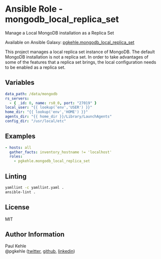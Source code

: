 # Ansible Role - mongodb_local_replica_set

Manage a Local MongoDB installation as a Replica Set

Available on Ansible Galaxy: [pgkehle.mongodb_local_replica_set](https://galaxy.ansible.com/pgkehle/mongodb_local_replica_set)

This project manages a local replica set instance of MongoDB. The default MongoDB installation is not a replica set. In order to take advantages of some of the features that a replica set brings, the local configuration needs to be enabled as a replica set.

## Variables

```yaml
data_path: /data/mongodb
rs_servers:
  - { _id: 0, name: rs0_0, port: "27019" }
local_user: "{{ lookup('env','USER') }}"
home_dir: "{{ lookup('env','HOME') }}"
agents_dir: "{{ home_dir }}/Library/LaunchAgents"
config_dir: "/usr/local/etc"
```

## Examples

```yaml
- hosts: all
  gather_facts: inventory_hostname != 'localhost'
  roles:
    - pgkehle.mongodb_local_replica_set
```

## Linting

```bash
yamllint -c yamllint.yaml .
ansible-lint .
```

## License

MIT

## Author Information

Paul Kehle  
@pgkehle ([twitter](https://twitter.com/pgkehle), [github](https://github.com/pgkehle), [linkedin](https://www.linkedin.com/in/pgkehle))
